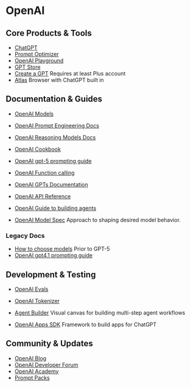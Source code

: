 # OpenAI  

## Core Products & Tools
- [ChatGPT](https://chatgpt.com/)
- [Prompt Optimizer](https://platform.openai.com/chat/edit?models=gpt-5&optimize=true)  
- [OpenAI Playground](https://platform.openai.com/playground)  
- [GPT Store](https://chat.openai.com/gpts)  
- [Create a GPT](https://chat.openai.com/gpts/editor) Requires at least Plus account
- [Atlas](https://openai.com/index/introducing-chatgpt-atlas/) Browser with ChatGPT built in

## Documentation & Guides
- [OpenAI Models](https://platform.openai.com/docs/models)  

- [OpenAI Prompt Engineering Docs](https://platform.openai.com/docs/guides/prompt-engineering)  
- [OpenAI Reasoning Models Docs](https://platform.openai.com/docs/guides/reasoning/advice-on-prompting)  
- [OpenAI Cookbook](https://cookbook.openai.com/) 
- [OpenAI gpt-5 prompting guide](https://cookbook.openai.com/examples/gpt-5/gpt-5_prompting_guide?)
- [OpenAI Function calling](https://platform.openai.com/docs/guides/function-calling)  
- [OpenAI GPTs Documentation](https://platform.openai.com/docs/introduction/gpts)  
- [OpenAI API Reference](https://platform.openai.com/docs/api-reference/introduction)
- [OpenAI Guide to building agents](https://cdn.openai.com/business-guides-and-resources/a-practical-guide-to-building-agents.pdf)
- [OpenAI Model Spec](https://model-spec.openai.com/2025-04-11.html) Approach to shaping desired model behavior.

### Legacy Docs
- [How to choose models](https://help.openai.com/en/articles/11165333-chatgpt-enterprise-models-limits) Prior to GPT-5
- [OpenAI gpt4.1 prompting guide](https://cookbook.openai.com/examples/gpt4-1_prompting_guide)

## Development & Testing
- [OpenAI Evals](https://platform.openai.com/docs/guides/evals)
- [OpenAI Tokenizer](https://platform.openai.com/tokenizer)  

- [Agent Builder](https://platform.openai.com/agent-builder) Visual canvas for building multi-step agent workflows
- [OpenAI Apps SDK](https://developers.openai.com/apps-sdk) Framework to build apps for ChatGPT

## Community & Updates
- [OpenAI Blog](https://openai.com/blog)  
- [OpenAI Developer Forum](https://community.openai.com/)  
- [OpenAI Academy](https://academy.openai.com/public/content)
- [Prompt Packs](https://academy.openai.com/public/tags/prompt-packs-6849a0f98c613939acef841c)

